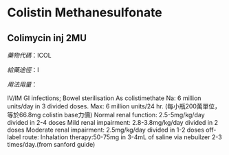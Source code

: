 # Colistin Methanesulfonate

## Colimycin inj 2MU

*藥物代碼*：ICOL

*給藥途徑*：I

*用法用量*：

IV/IM GI infections; Bowel sterilisation As colistimethate Na: 6 million units/day in 3 divided doses. Max: 6 million units/24 hr. (每小瓶200萬單位，等於66.8mg colistin base力價)
Normal renal function: 2.5-5mg/kg/day divided in 2-4 doses
Mild renal impairment: 2.8-3.8mg/kg/day divided in 2 doses
Moderate renal impairment: 2.5mg/kg/day divided in 1-2 doses
off-label route: Inhalation therapy:50-75mg in 3-4mL of saline via nebuilzer 2-3 times/day.(from sanford guide)

